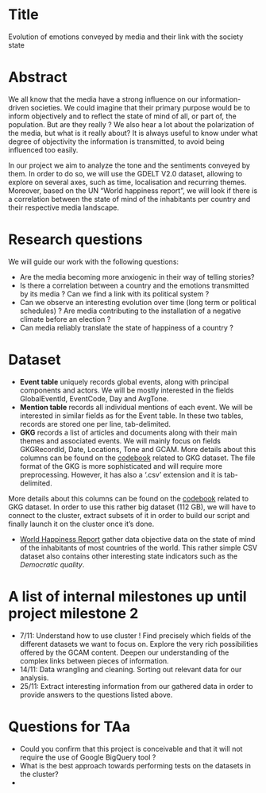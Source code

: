 # Title
Evolution of emotions conveyed by media and their link with the society state

# Abstract
We all know that the media have a strong influence on our information-driven societies. We could imagine that their primary purpose would be to inform objectively and to reflect the state of mind of all, or part of, the population. But are they really ? We also hear a lot about the polarization of the media, but what is it really about?  It is always useful to know under what degree of objectivity the information is transmitted, to avoid being influenced too easily.

In our project we aim to analyze the tone and the sentiments conveyed by them.  In order to do so, we will use the GDELT V2.0 dataset, allowing to explore on several axes, such as time, localisation and recurring themes. Moreover, based on the UN “World happiness report”, we will look if there is a correlation between the state of mind of the inhabitants per country and their respective media landscape. 

# Research questions 
We will guide our work with the following questions: 
  - Are the media becoming more anxiogenic in their way of telling stories? 
  - Is there a correlation between a country and the emotions transmitted by its media ? Can   we find a link with its political system ? 
  - Can we observe an interesting evolution over time (long term or political schedules) ? Are media contributing to the installation of a negative climate before an election ?
  - Can media reliably translate the state of happiness of a country ?  

# Dataset
  * **Event table** uniquely records global events, along with principal components and actors. We will be mostly interested in the fields GlobalEventId, EventCode, Day and AvgTone.
* **Mention table** records all individual mentions of each event. We will be interested in similar fields as for the Event table.
In these two tables, records are stored one per line, tab-delimited.
* **GKG** records a list of articles and documents along with their main themes and associated events. We will mainly focus on fields GKGRecordId, Date, Locations, Tone and GCAM. More details about this columns can be found on the [codebook](http://data.gdeltproject.org/documentation/GDELT-Global_Knowledge_Graph_Codebook-V2.pdf)  related to GKG dataset.
The file format of the GKG is more sophisticated and will require more preprocessing. However, it has also a ‘.csv’ extension and it is tab-delimited.

More details about this columns can be found on the [codebook](http://data.gdeltproject.org/documentation/GDELT-Global_Knowledge_Graph_Codebook-V2.pdf)  related to GKG dataset.
In order to use this rather big dataset (112 GB), we will have to connect to the cluster, extract subsets of it in order to build our script and finally launch it on the cluster once it’s done.

  - [World Happiness Report](http://worldhappiness.report/) gather data objective data on  the state of mind of the inhabitants of most countries of the world. This rather simple CSV dataset also contains other interesting state indicators such as the *Democratic quality*.

# A list of internal milestones up until project milestone 2

  - 7/11: Understand how to use cluster ! Find precisely which fields of the different datasets we want to focus on. Explore the very rich possibilities offered by the GCAM content. Deepen our understanding of the complex links between pieces of information.
  - 14/11: Data wrangling and cleaning. Sorting out relevant data for our analysis. 
  - 25/11: Extract interesting information from our gathered data in order to provide answers to the questions listed above.

# Questions for TAa

  - Could you confirm that this project is conceivable and that it will not require the use of Google BigQuery tool ?
  - What is the best approach towards performing tests on the datasets in the cluster? 
  - 

